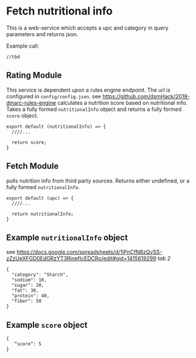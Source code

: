 # Fetch nutritional info
This is a web-service which accepts a upc and category in query parameters and returns json.

Example call:
```
//tbd

```

## Rating Module
This service is dependent upon a rules engine endpoint. The url is configured in `config/config.json`. see https://github.com/dsmHack/2018-dmarc-rules-engine
calculates a nutrition score based on nutritional info. Takes a fully formed `nutritionalInfo` object and returns a fully formed `score` object.
```
export default (nutritionalInfo) => {
  ////...

  return score;
}
```

## Fetch Module

pulls nutrition info from third party sources. Returns either undefined, or a fully formed `nutritionalInfo`.
```
export default (upc) => {
  ////...

  return nutritionalInfo;
}
```

## Example `nutritionalInfo` object
see https://docs.google.com/spreadsheets/d/1iPnCfN8zQySS-zZzUeXFGD0EdGRzYT3RinefIcEDCRo/edit#gid=1415619299 *tab 2*
```
{
  "category": "Starch",
  "sodium": 10,
  "sugar": 20,
  "fat": 30,
  "protein": 40,
  "fiber": 50
}
```

## Example `score` object
 ```
 {
    “score”: 5
 }
 ```
